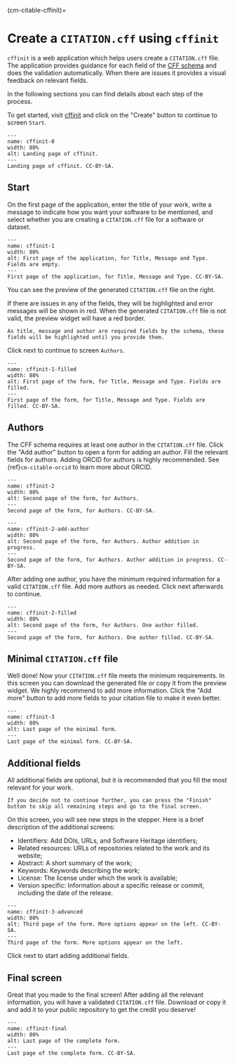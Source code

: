 (cm-citable-cffinit)=
# Create a `CITATION.cff` using `cffinit`

`cffinit` is a web application which helps users create a `CITATION.cff` file.
The application provides guidance for each field of the [CFF schema](https://github.com/citation-file-format/citation-file-format/blob/main/schema-guide.md) and does the validation automatically.
When there are issues it provides a visual feedback on relevant fields.

In the following sections you can find details about each step of the process.

To get started, visit [cffinit](https://citation-file-format.github.io/cff-initializer-javascript/) and click on the "Create" button to continue to screen `Start`.

```{figure} ../../figures/cffinit-0.jpg
---
name: cffinit-0
width: 80%
alt: Landing page of cffinit.
---
Landing page of cffinit. CC-BY-SA.
```

## Start

On the first page of the application, enter the title of your work, write a message to indicate how you want your software to be mentioned, and select whether you are creating a `CITATION.cff` file for a software or dataset.

```{figure} ../../figures/cffinit-1.jpg
---
name: cffinit-1
width: 80%
alt: First page of the application, for Title, Message and Type. Fields are empty.
---
First page of the application, for Title, Message and Type. CC-BY-SA.
```

You can see the preview of the generated `CITATION.cff` file on the right.

If there are issues in any of the fields, they will be highlighted and error messages will be shown in red.
When the generated `CITATION.cff` file is not valid, the preview widget will have a red border.

```{note}
As title, message and author are required fields by the schema, these fields will be highlighted until you provide them.
```

Click next to continue to screen `Authors`.

```{figure} ../../figures/cffinit-1-filled.jpg
---
name: cffinit-1-filled
width: 80%
alt: First page of the form, for Title, Message and Type. Fields are filled.
---
First page of the form, for Title, Message and Type. Fields are filled. CC-BY-SA.
```

## Authors

The CFF schema requires at least one author in the `CITATION.cff` file.
Click the "Add author" button to open a form for adding an author.
Fill the relevant fields for authors. Adding ORCID for authors is highly recommended. See {ref}`cm-citable-orcid` to learn more about ORCID.

```{figure} ../../figures/cffinit-2.jpg
---
name: cffinit-2
width: 80%
alt: Second page of the form, for Authors.
---
Second page of the form, for Authors. CC-BY-SA.
```

```{figure} ../../figures/cffinit-2-add-author.jpg
---
name: cffinit-2-add-author
width: 80%
alt: Second page of the form, for Authors. Author addition in progress.
---
Second page of the form, for Authors. Author addition in progress. CC-BY-SA.
```

After adding one author, you have the minimum required information for a valid `CITATION.cff` file.
Add more authors as needed.
Click next afterwards to continue.

```{figure} ../../figures/cffinit-2-filled.jpg
---
name: cffinit-2-filled
width: 80%
alt: Second page of the form, for Authors. One author filled.
---
Second page of the form, for Authors. One author filled. CC-BY-SA.
```
## Minimal `CITATION.cff` file

Well done! Now your `CITATION.cff` file meets the minimum requirements. In this screen you can download the generated file or copy it from the preview widget.
We highly recommend to add more information.
Click the "Add more" button to add more fields to your citation file to make it even better.

```{figure} ../../figures/cffinit-3.jpg
---
name: cffinit-3
width: 80%
alt: Last page of the minimal form.
---
Last page of the minimal form. CC-BY-SA.
```

## Additional fields

All additional fields are optional, but it is recommended that you fill the most relevant for your work.

```{note}
If you decide not to continue further, you can press the "Finish" button to skip all remaining steps and go to the final screen.
```

On this screen, you will see new steps in the stepper. Here is a brief description of the additional screens:
- Identifiers: Add DOIs, URLs, and Software Heritage identifiers;
- Related resources: URLs of repositories related to the work and its website;
- Abstract: A short summary of the work;
- Keywords: Keywords describing the work;
- License: The license under which the work is available;
- Version specific: Information about a specific release or commit, including the date of the release.

```{figure} ../../figures/cffinit-3-advanced.jpg
---
name: cffinit-3-advanced
width: 80%
alt: Third page of the form. More options appear on the left. CC-BY-SA.
---
Third page of the form. More options appear on the left.
```

Click next to start adding additional fields.

## Final screen

Great that you made to the final screen! After adding all the relevant information, you will have a validated `CITATION.cff` file.
Download or copy it and add it to your public repository to get the credit you deserve!

```{figure} ../../figures/cffinit-final.jpg
---
name: cffinit-final
width: 80%
alt: Last page of the complete form.
---
Last page of the complete form. CC-BY-SA.
```
